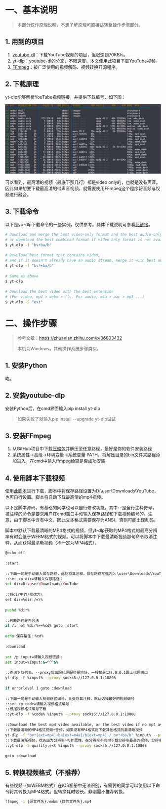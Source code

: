 # 一、基本说明

> 本部分仅作原理说明，不想了解原理可直接跳转至操作步骤部分。

## 1. 用到的项目

1. [youtube-dl](https://github.com/ytdl-org/youtube-dl#format-selection)：下载YouTube视频的项目，但限速到70KB/s。
2. [yt-dlp](https://github.com/yt-dlp/yt-dlp)：youtube-dl的分叉，不限速度。本文使用此项目下载YouTube视频。
3. [FFmpeg](https://github.com/BtbN/FFmpeg-Builds)：被广泛使用的视频解码、视频转换开源程序。

## 2. 下载原理

yt-dlp能够解析YouTube视频链接，并提供下载编号，如下图：

![image-20220304130536600](使用yt-dlp下载YouTube高清视频.assets/image-20220304130536600.png)

可以看到，最高清的视频（最底下那几行）都是video only的，也就是没有声音。因此如果想要下载最高清的带声音视频，就需要使用FFmpeg这个程序将音频与视频进行融合。

## 3. 下载命令

以下是yp-dlp下载命令的一些实例，仅供参考。具体下载说明可参看[此链接](https://github.com/yt-dlp/yt-dlp#format-selection)。

```bash
# Download and merge the best video-only format and the best audio-only format,
# or download the best combined format if video-only format is not available
$ yt-dlp -f "bv+ba/b"

# Download best format that contains video,
# and if it doesn't already have an audio stream, merge it with best audio-only format
$ yt-dlp -f "bv*+ba/b"

# Same as above
$ yt-dlp

# Download the best video with the best extension
# (For video, mp4 > webm > flv. For audio, m4a > aac > mp3 ...)
$ yt-dlp -S "ext"
```



# 二、操作步骤

> 参考文章：https://zhuanlan.zhihu.com/p/36803432
>
> 本机为Windows，其他操作系统步骤类似。

## 1. 安装Python

略。

## 2. 安装youtube-dlp

安装Python后，在cmd界面输入pip install yt-dlp

> 如果失败了就输入pip install --upgrade yt-dlp试试

## 3. 安装FFmpeg

1. 从GitHub项目中下载[压缩包](https://github.com/BtbN/FFmpeg-Builds/releases)并解压至任意路径，最好是你的软件安装路径
2. 系统属性→高级→环境变量→系统变量·PATH，将解压目录的bin文件夹路径添加进入。在cmd中输入ffmpeg检查是否成功安装

## 4. 使用脚本下载视频

使用[此脚本](使用yt-dlp下载YouTube高清视频.assets/下载YouTube视频.bat)进行下载，脚本中将保存路径设置为D:\user\Downloads\YouTube，也可自行设置。脚本将自动下载最高清的mp4视频。

以下是脚本源码，有基础的同学也可以自行修改功能。其中`::`是全行注释符号，被注释的命令是要求用户在cmd窗口手动输入保存路径和下载视频编号的。注意，由于脚本中含有中文，因此文本格式需要保存为ANSI，否则可能出现乱码。

脚本中默认下载最清晰的MP4格式的视频，但yt-dlp获取的MP4格式的最高分辨率有时会低于WEBM格式的视频。可以将脚本中下载最清晰视频那句命令取消注释，从而获得最清晰视频（不一定为MP4格式）。

```bash
@echo off

:start

::下面一句是手动输入保存路径，此处将其注释，保存路径写死为D:\user\Downloads\YouTube
::set /p dir=请输入保存路径：
set dir=D:\user\Downloads\YouTube

::将dir中的/修改为\
set dir=%dir:/=\%

pushd %dir%

::判断路径是否合法
if /i not %dir%==%cd% goto :start

echo 保存路径：%cd%

:download

set /p input=请输入视频链接：
set input=%input:&=^^^&%

::查询下载列表，--proxy后面跟代理服务器地址，一般都是127.0.0.1跟上代理端口
yt-dlp -F %input% --proxy socks5://127.0.0.1:10808

if errorlevel 1 goto :download

::下面一句是手动输入视频格式编号，此处将其注释，默认选择最好的视频编号
::set /p code=请输入视频格式编号：
::根据视频格式编号下载
::yt-dlp -f %code% %input% --proxy socks5://127.0.0.1:10808

::Download the best mp4 video available, or the best video if no mp4 available
::下载最清晰的MP4格式视频+音频，如果没有MP4格式则下载其他格式的最清晰视频
yt-dlp -f "bv*[ext=mp4]+ba[ext=m4a]/b[ext=mp4] / bv*+ba/b" %input% --proxy socks5://127.0.0.1:10808
::下载最清晰视频，优先级为分辨率>可扩展性，在分辨率不同时下载分辨率最高的视频，分辨率相同时下载扩展性最强的视频(mp4>webm>flv>other)
::yt-dlp -S quality,ext %input% --proxy socks5://127.0.0.1:10808

goto :download
```

## 5. 转换视频格式（不推荐）

有些视频（如WEBM格式）在iOS相册中无法识别，有需要的同学可以使用以下命令将其转换为MP4格式。但转换耗时较长，非刚需不推荐转换。

```bash
ffmpeg -i {源文件名}.webm {目的文件名}.mp4
```

